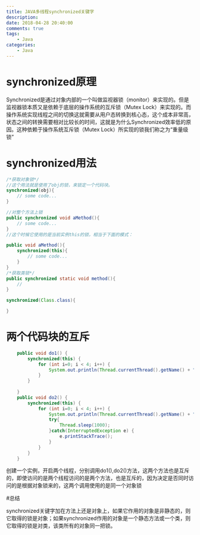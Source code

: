 ```yaml
---
title: JAVA多线程synchronized关键字
description: 
date: 2018-04-28 20:40:00
comments: true
tags: 
    - Java
categories:
    - Java
---
```


# synchronized原理

Synchronized是通过对象内部的一个叫做监视器锁（monitor）来实现的。但是监视器锁本质又是依赖于底层的操作系统的互斥锁（Mutex Lock）来实现的。而操作系统实现线程之间的切换这就需要从用户态转换到核心态，这个成本非常高，状态之间的转换需要相对比较长的时间，这就是为什么Synchronized效率低的原因。这种依赖于操作系统互斥锁（Mutex Lock）所实现的锁我们称之为“重量级锁”

# synchronized用法

```java
/*获取对象锁*/
//这个用法就是使用了obj的锁，来锁定一个代码块。
synchronized(obj){
    // some code...
}

//对整个方法上锁
public synchronized void aMethod(){
    // some code...
}
//这个时候它使用的是当前实例this的锁，相当于下面的模式：

public void aMethod(){
    synchronized(this){
        // some code...
    }
}
/*获取类锁*/
public synchronized static void method(){
    // 
}

synchronized(Class.class){

}

```
# 两个代码块的互斥
```java
    public void do1() {
        synchronized(this) {
            for (int i=0; i < 4; i++) {
                System.out.println(Thread.currentThread().getName() + "-do1-" + i);
            }
        }
        
    }
    public void do2() {
        synchronized(this) {
            for (int i=0; i < 4; i++) {
                System.out.println(Thread.currentThread().getName() + "-do2-" + i);
                try{
                    Thread.sleep(1000);
                }catch(InterruptedException e) {
                    e.printStackTrace();
                }
            }
        }
    }
```
创建一个实例，开启两个线程，分别调用do1(),do2()方法，这两个方法也是互斥的，即使访问的是两个线程访问的是两个方法，也是互斥的，因为决定是否同时访问的是根据对象锁来的，这两个调用使用的是同一个对象锁

#总结

 synchronized关键字加在方法上还是对象上，如果它作用的对象是非静态的，则它取得的锁是对象；如果synchronized作用的对象是一个静态方法或一个类，则它取得的锁是对类，该类所有的对象同一把锁。 